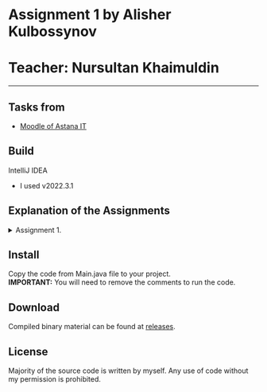 # Assignment 1 by Alisher Kulbossynov
# Teacher: Nursultan Khaimuldin
---

## Tasks from
- [Moodle of Astana IT](https://moodle.astanait.edu.kz/mod/assign/view.php?id=78445)

## Build
IntelliJ IDEA
- I used v2022.3.1

## Explanation of the Assignments
<details>
<summary>Assignment 1.</summary>
<details>
<summary>Task 1.</summary>
This task creates an array of integers and then calls a function called findMin to find the minimum value in that array. The findMin function is a recursive function that takes an array and the length of that array as inputs and returns the minimum value in the array.
</details>

<details>
<summary>Task 2.</summary>
This task creates an array of integers and then calls a function called findAvg to find the average value of the elements in the array. The findAvg function is a recursive function that takes an array and the length of that array as inputs and returns the sum of the elements in the array.
</details>

<details>
<summary>Task 3.</summary>
This task checks whether a given number is prime or composite. It does this by calling a function called checkComp which is a recursive function that takes a number to check and the number itself as inputs. It returns "Prime" if the number is prime, and "Composite" if the number is composite.
</details>

<details>
<summary>Task 4.</summary>
This task finds the factorial of a given number by calling a function called findFactorial. The findFactorial function is a recursive function that takes a number as input and returns the factorial of that number.
</details>

<details>
<summary>Task 5.</summary>
This task finds the nth term of the Fibonacci sequence by calling a function called findFibonacci. The findFibonacci function is a recursive function that takes a number as input and returns the nth term of the Fibonacci sequence.
</details>

<details>
<summary>Task 6.</summary>
This task finds the nth power of a given number by calling a function called findPower. The findPower function is a recursive function that takes a number and the power to raise that number to as inputs, and returns the nth power of that number.
</details>

<details>
<summary>Task 7.</summary>
This task reverses an array by calling a function called makeReverse. The makeReverse function is a recursive function that takes the size of the array as input and then reads in the elements of the array from the user using a scanner. It then recursively prints out the elements of the array in reverse order.
</details>

<details>
<summary>Task 8.</summary>
This task checks if a given string consists only of digits by calling a function called checkForDigits. The checkForDigits function is a recursive function that takes an array of characters and the length of that array as inputs and returns "Yes" if the string consists only of digits, and "No" otherwise.
</details>

<details>
<summary>Task 9.</summary>
This task finds the binomial coefficient (n choose k) by calling a function called findBinomialCoeff. The findBinomialCoeff function is a recursive function that takes two numbers, n and k, as inputs and returns the binomial coefficient (n choose k).
</details>

<details>
<summary>Task 10.</summary>
Task 10 calculates the greatest common divisor (GCD) of two integers. The function takes two integer parameters, and uses recursion to calculate the GCD by using the modulo operator to find the remainder of the first integer divided by the second integer. The function returns the second integer if the remainder is zero, or recursively calls itself with the second integer as the first parameter and the remainder as the second parameter until the remainder is zero.
</details>
</details>

## Install
 Copy the code from Main.java file to your project.  
 **IMPORTANT:** You will need to remove the comments to run the code.

## Download
Compiled binary material can be found at [releases](https://github.com/alisheriq/algorithms/tree/master/src).

## License
Majority of the source code is written by myself.
Any use of code without my permission is prohibited.
